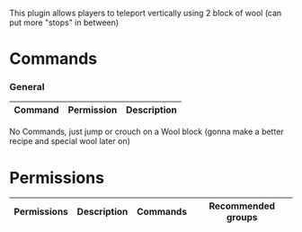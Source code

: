 This plugin allows players to teleport vertically using 2 block of wool (can put more "stops" in between)

# Commands

### General
| Command | Permission | Description |
| ------- | ---------- | ----------- |
No Commands, just jump or crouch on a Wool block (gonna make a better recipe and special wool later on)


# Permissions
| Permissions | Description | Commands | Recommended groups |
| ----------- | ----------- | -------- | ------------------ |

